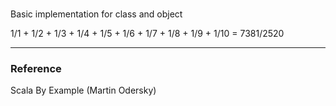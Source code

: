 ###
Basic implementation for class and object

1/1 + 1/2 + 1/3 + 1/4 + 1/5 + 1/6 + 1/7 + 1/8 + 1/9 + 1/10 = 7381/2520

---
### Reference

Scala By Example (Martin Odersky)
